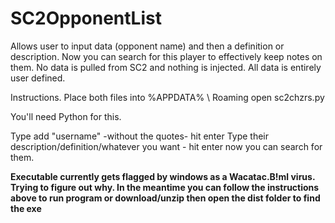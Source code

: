 ﻿# SC2OpponentList
Allows user to input data (opponent name) and then a definition or description. Now you can search for this player to effectively keep notes on them. No data is pulled from SC2 and nothing is injected. All data is entirely user defined. 

Instructions. 
Place both files into %APPDATA% \ Roaming
open sc2chzrs.py




You'll need Python for this.


Type add "username"  -without the quotes- hit enter
Type their description/definition/whatever you want - hit enter
now you can search for them.


****Executable currently gets flagged by windows as a Wacatac.B!ml virus. Trying to figure out why. In the meantime you can follow the instructions above to run program or download/unzip then open the dist folder to find the exe****
